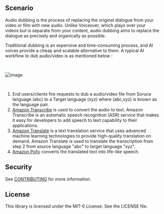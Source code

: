 ## Scenario

Audio dubbing is the process of replacing the original dialogue from your video or film with new audio. Unlike Voiceover, which plays over your videos but is separate from your content, audio dubbing aims to replace the dialogue as precisely and organically as possible.

Traditional dubbing is an expensive and time-consuming process, and AI voices provide a cheap and scalable alternative to them. A typical AI workflow to dub audio/video is as mentioned below :

<br>

![image](https://user-images.githubusercontent.com/32926625/203485943-7cc84c9b-2b1f-4480-85b8-f026918d49bd.png)

<br>

1. End users/clients fire requests to dub a audio/video file from Soruce language (abc) to a Target language (xyz) where (abc,xyz) is known as the language pair.
2. [Amazon Transcribe](https://aws.amazon.com/transcribe/) is used to convert the audio to text. Amazon Transcribe is an automatic speech recognition (ASR) service that makes it easy for developers to add speech to text capability to their applications.
3. [Amazon Translate](https://aws.amazon.com/translate/) is a text translation service that uses advanced machine learning technologies to provide high-quality translation on demand. Amazon Translate is used to translate the transcription from step 2 from source language "abc" to target language "xyz".
4. [Amazon Polly](https://aws.amazon.com/polly/) converts the translated text into life-like speech.






## Security

See [CONTRIBUTING](CONTRIBUTING.md#security-issue-notifications) for more information.

## License

This library is licensed under the MIT-0 License. See the LICENSE file.

